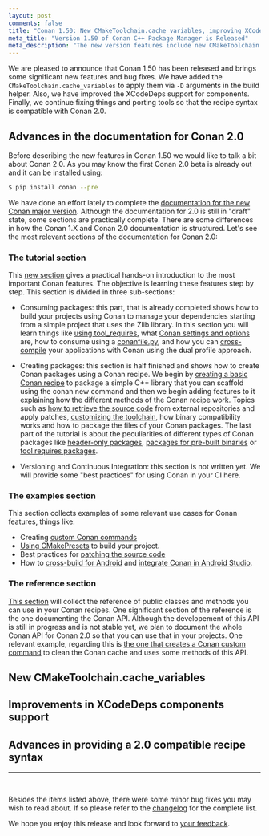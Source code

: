 ```yaml
---
layout: post
comments: false
title: "Conan 1.50: New CMakeToolchain.cache_variables, improving XCodeDeps support for components, fixes in CMake, MSBuild, XCode, many backports, minor changes, new tools, towards providing a 2.0 compatible recipe syntax."
meta_title: "Version 1.50 of Conan C++ Package Manager is Released" 
meta_description: "The new version features include new CMakeToolchain.cache_variables, improving XCodeDeps support for components, several fixes and much more"
---
```


<script type="application/ld+json">
{ "@context": "https://schema.org", 
 "@type": "TechArticle",
 "headline": "Version 1.50 of Conan C++ Package Manager is Released",
 "alternativeHeadline": "Learn all about the new 1.50 Conan C/C++ package manager version",
 "image": "https://docs.conan.io/en/latest/_images/frogarian.png",
 "author": "Conan Team", 
 "genre": "C/C++", 
 "keywords": "c c++ package manager conan release", 
 "publisher": {
    "@type": "Organization",
    "name": "Conan.io",
    "logo": {
      "@type": "ImageObject",
      "url": "https://media.jfrog.com/wp-content/uploads/2017/07/20134853/conan-logo-text.svg"
    }
},
 "datePublished": "2022-07-14",
 "description": "New CMakeToolchain.cache_variables, improving XCodeDeps support for components, fixes in CMake, MSBuild, XCode, many backports, minor changes, new tools, towards providing a 2.0 compatible recipe syntax.",
 }
</script>

We are pleased to announce that Conan 1.50 has been released and brings some significant
new features and bug fixes. We have added the ``CMakeToolchain.cache_variables`` to
apply them via ``-D`` arguments in the build helper. Also, we have improved the XCodeDeps
support for components. Finally, we continue fixing things and porting tools so that the
recipe syntax is compatible with Conan 2.0.


## Advances in the documentation for Conan 2.0

Before describing the new features in Conan 1.50 we would like to talk a bit about Conan
2.0. As you may know the first Conan 2.0 beta is already out and it can be installed using:

```bash
$ pip install conan --pre
```

We have done an effort lately to complete the [documentation for the new Conan major
version](https://docs.conan.io/en/2.0/). Although the documentation for 2.0 is still in
"draft" state, some sections are practically complete. There are some differences in how
the Conan 1.X and Conan 2.0 documentation is structured. Let's see the most relevant
sections of the documentation for Conan 2.0:

### The tutorial section

This [new section](https://docs.conan.io/en/2.0/tutorial.html) gives a practical hands-on
introduction to the most important Conan features. The objective is learning these
features step by step. This section is divided in three sub-sections:

- Consuming packages: this part, that is already completed shows how to build your
projects using Conan to manage your dependencies starting from a simple project that uses
the Zlib library. In this section you will learn things like [using
tool_requires](https://docs.conan.io/en/2.0/tutorial/consuming_packages/use_tools_as_conan_packages.html),
what [Conan settings and
options](https://docs.conan.io/en/2.0/tutorial/consuming_packages/different_configurations.html)
are, how to consume using a
[conanfile.py](https://docs.conan.io/en/2.0/tutorial/consuming_packages/the_flexibility_of_conanfile_py.html),
and how you can
[cross-compile](https://docs.conan.io/en/2.0/tutorial/consuming_packages/cross_building_with_conan.html)
your applications with Conan using the dual profile approach. 

- Creating packages: this section is half finished and shows how to create Conan packages
  using a Conan recipe. We begin by [creating a basic Conan
  recipe](https://docs.conan.io/en/2.0/tutorial/creating_packages/create_your_first_package.html)
  to package a simple C++ library that you can scaffold using the conan new command and
  then we begin adding features to it explaining how the different methods of the Conan
  recipe work. Topics such as [how to retrieve the source
  code](https://docs.conan.io/en/2.0/tutorial/creating_packages/handle_sources_in_packages.html)
  from external repositories and apply patches, [customizing the
  toolchain](https://docs.conan.io/en/2.0/tutorial/creating_packages/preparing_the_build.html),
  how binary compatibility works and how to package the files of your Conan packages. The
  last part of the tutorial is about the peculiarities of different types of Conan
  packages like [header-only
  packages](https://docs.conan.io/en/2.0/tutorial/creating_packages/other_types_of_packages/header_only_packages.html),
  [packages for pre-built
  binaries](https://docs.conan.io/en/2.0/tutorial/creating_packages/other_types_of_packages/package_prebuilt_binaries.html)
  or [tool requires
  packages](https://docs.conan.io/en/2.0/tutorial/creating_packages/other_types_of_packages/tool_requires_packages.html).

- Versioning and Continuous Integration: this section is not written yet. We will provide
  some "best practices" for using Conan in your CI here.

### The examples section

This section collects examples of some relevant use cases for Conan features, things like:

- Creating [custom Conan
  commands](https://docs.conan.io/en/2.0/examples/extensions/commands/clean/custom_command_clean_revisions.html)
- [Using
  CMakePresets](https://docs.conan.io/en/2.0/examples/tools/cmake/cmake_toolchain/build_project_cmake_presets.html)
  to build your project.
- Best practices for [patching the source
  code](https://docs.conan.io/en/2.0/examples/tools/files/patches/patch_sources.html)
- How to [cross-build for
  Android](https://docs.conan.io/en/2.0/examples/cross_build/android/ndk.html) and
  [integrate Conan in Android
  Studio](https://docs.conan.io/en/2.0/examples/cross_build/android/android_studio.html).

### The reference section

[This section](https://docs.conan.io/en/2.0/reference.html) will collect the reference of
public classes and methods you can use in your Conan recipes. One significant section of
the reference is the one documenting the Conan API. Although the developement of this API
is still in progress and is not stable yet, we plan to document the whole Conan API for
Conan 2.0 so that you can use that in your projects. One relevant example, regarding this
is [the one that creates a Conan custom
command](https://docs.conan.io/en/2.0/examples/extensions/commands/clean/custom_command_clean_revisions.html)
to clean the Conan cache and uses some methods of this API.


## New CMakeToolchain.cache_variables


## Improvements in XCodeDeps components support


## Advances in providing a 2.0 compatible recipe syntax

---

<br>

Besides the items listed above, there were some minor bug fixes you may wish to read
about. If so please refer to the
[changelog](https://docs.conan.io/en/latest/changelog.html#jun-2022) for the complete
list.

We hope you enjoy this release and look forward to [your
feedback](https://github.com/conan-io/conan/issues).
